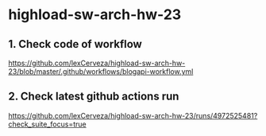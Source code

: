 # highload-sw-arch-hw-23

## 1. Check code of workflow
https://github.com/lexCerveza/highload-sw-arch-hw-23/blob/master/.github/workflows/blogapi-workflow.yml

## 2. Check latest github actions run
https://github.com/lexCerveza/highload-sw-arch-hw-23/runs/4972525481?check_suite_focus=true
